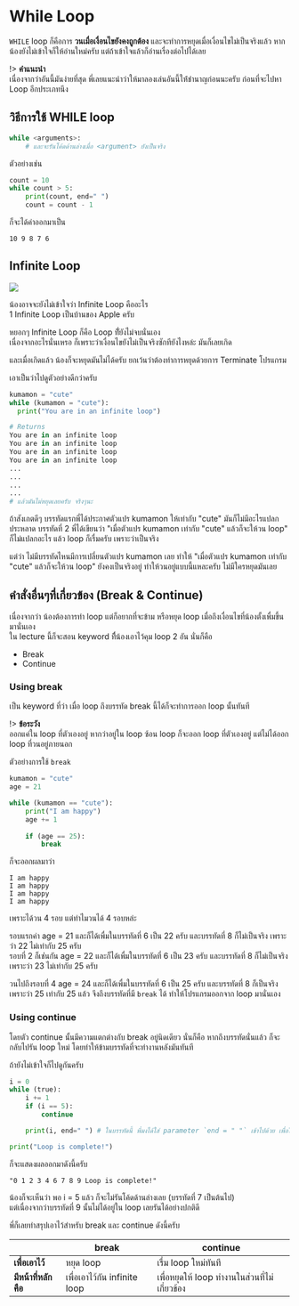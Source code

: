 # While Loop
`WHILE` loop ก็คือการ **วนเมื่อเงื่อนไขยังคงถูกต้อง** และจะทำการหยุดเมื่อเงื่อนไขไม่เป็นจริงแล้ว หากน้องยังไม่เข้าใจก็ให้อ่านใหม่ครับ แต่ถ้าเข้าใจแล้วก็อ่านเรื่องต่อไปได้เลย

!> **คำแนะนำ**<br>
เนื่องจากว่าอันนี้มันง่ายที่สุด พี่เลยแนะนำว่าให้มาลองเล่นอันนี้ให้่ชำนาญก่อนนะครับ ก่อนที่จะไปหา Loop อีกประเภทนึง

## วิธีการใช้ WHILE loop
```python
while <arguments>:
    # และจะรันโค้ดด้านล่างเมื่อ <argument> ยังเป็นจริง
```

ตัวอย่างเช่น
```python
count = 10
while count > 5:
    print(count, end=" ")
    count = count - 1
```

ก็จะได้ค่าออกมาเป็น
```
10 9 8 7 6
```

## Infinite Loop
![](http://3.bp.blogspot.com/_F7vpRIjAvYI/TIU7VpNlbzI/AAAAAAAABoI/s2clJ4LoWO0/s1600/image.png)

น้องอาจจะยังไม่เข้าใจว่า Infinite Loop คืออะไร<br>
1 Infinite Loop เป็นบ้านของ Apple ครับ<br>

หยอกๆ Infinite Loop ก็คือ Loop ที่ัยังไม่จบนั่นเอง<br>
เนื่องจากอะไรนั่นเหรอ ก็เพราะว่าเงื่อนไขยังไม่เป็นจริงซักทียังไงหล่ะ มันก็เลยเกิด

และเมื่อเกิดแล้ว น้องก็จะหยุดมันไม่ได้ครับ ยกเว้นว่าต้องทำการหยุดด้วยการ Terminate โปรแกรม


เอาเป็นว่าไปดูตัวอย่างดีกว่าครับ

```python
kumamon = "cute"
while (kumamon = "cute"):
  print("You are in an infinite loop")

# Returns
You are in an infinite loop
You are in an infinite loop
You are in an infinite loop
You are in an infinite loop
...
...
...
...
# แล้วมันไม่หยุดเลยครับ จริงๆนะ
```
ถ้าสังเกตดีๆ บรรทัดแรกพี่ได้ประกาศตัวแปร kumamon ให้เท่ากับ "cute" มันก็ไม่มีอะไรแปลกประหลาด
บรรทัดที่ 2 พี่ได้เขียนว่า "เมื่อตัวแปร kumamon เท่ากับ "cute" แล้วก็จะให้วน loop" ก็ไม่แปลกอะไร แล้ว loop ก็เรื่มครับ เพราะว่าเป็นจริง

แต่ว่า ไม่มีบรรทัดไหนมีการเปลี่ยนตัวแปร kumamon เลย ทำให้ "เมื่อตัวแปร kumamon เท่ากับ "cute" แล้วก็จะให้วน loop" ยังคงเป็นจริงอยู่ ทำให้วนอยู่แบบนี้แหละครับ ไม่มีใครหยุดมันเลย

## คำสั่งอื่นๆที่เกี่ยวข้อง (Break & Continue)
เนื่องจากว่า น้องต้องการทำ loop แต่ก็อยากที่จะข้าม หรือหยุด loop เมื่อถึงเงื่อนไขที่น้องตั้งเพื่มขึ้นมานั่นเอง<br>
ใน lecture นี้ก็จะสอน keyword ทืี่น้องเอาไว้คุม loop 2 อัน นั่นก็คือ
- Break
- Continue

### Using break
เป็น keyword ที่ว่า เมื่อ loop ถึงบรรทัด break นี้ได้ก็จะทำการออก loop นั้นทันที

!> **ข้อระวัง**<br>ออกแค่ใน loop ที่ตัวเองอยู่ หากว่าอยู่ใน loop ซ้อน loop ก็จะออก loop ที่ตัวเองอยู่ แต่ไม่ได้ออก loop ที่วนอยู่ภายนอก

ตัวอย่างการใช้ `break`
```python
kumamon = "cute"
age = 21

while (kumamon == "cute"):
    print("I am happy")
    age += 1
    
    if (age == 25):
        break
```

ก็จะออกผลมาว่า
```
I am happy
I am happy
I am happy
I am happy
```
เพราะได้วน 4 รอบ แต่ทำไมวนได้ 4 รอบหล่ะ

รอบแรกค่า age = 21 และก็ได้เพื่มในบรรทัดที่ 6 เป็น 22 ครับ และบรรทัดที่ 8 ก็ไม่เป็นจริง เพราะว่า 22 ไม่เท่ากับ 25 ครับ<br>
รอบที่ 2 ก็เช่่นกัน age = 22 และก็ได้เพื่มในบรรทัดที่ 6 เป็น 23 ครับ และบรรทัดที่ 8 ก็ไม่เป็นจริง เพราะว่า 23 ไม่เท่ากับ 25 ครับ

วนไปถึงรอบที่ 4 age = 24 และก็ได้เพื่มในบรรทัดที่ 6 เป็น 25 ครับ และบรรทัดที่ 8 ก็เป็นจริง เพราะว่า 25 เท่ากับ 25 แล้ว จึงถึงบรรทัดที่มี `break` ได้ ทำให้โปรแกรมออกจาก loop มานั่นเอง 

### Using continue
โดยตัว continue นั้นมีความแตกต่างกับ break อยู่นิดเดียว นั่นก็คือ หากถึงบรรทัดนั่นแล้ว ก็จะกลับไปรัน loop ใหม่ โดยทำให้ข้ามบรรทัดที่จะทำงานหลังมันทันที

ถ้ายังไม่เข้าใจก็ไปดูกันครับ
```python
i = 0
while (true):
    i += 1
    if (i == 5):
        continue

    print(i, end=" ") # ในบรรทัดนี้ พี่มงได้ใส่ parameter `end = " "` เข้าไปด้วย เพื่อให้มันปรี้นท์ " " แทนบรรทัดใหม่ครับ

print("Loop is complete!")
```
ก็จะแสดงผลออกมาดังนี้ครับ
```
"0 1 2 3 4 6 7 8 9 Loop is complete!"
```
น้องก็จะเห็นว่า พอ i = 5 แล้ว ก็จะไม่รันโค้ดด้านล่างเลย (บรรทัดที่ 7 เป็นต้นไป)<br>
แต่เนื่องจากว่าบรรทัดที่ 9 นั้นไม่ได้อยู่ใน loop เลยรันได้อย่างปกติดี

พี่ก็เลยทำสรุปเอาไว้สำหรับ break และ continue ดังนี้ครับ

|              | **break**       | **continue**                 |
| ------------ | --------------- | ---------------------------- |
| **เพื่อเอาไว้** | หยุด loop  | เรื่ม loop ใหม่ทันที          |
| **มีหน้าที่หลักคือ**| เพื่อเอาไว้กัน infinite loop | เพื่อหยุดให้ loop ทำงานในส่วนที่ไม่เกี่ยวข้อง |